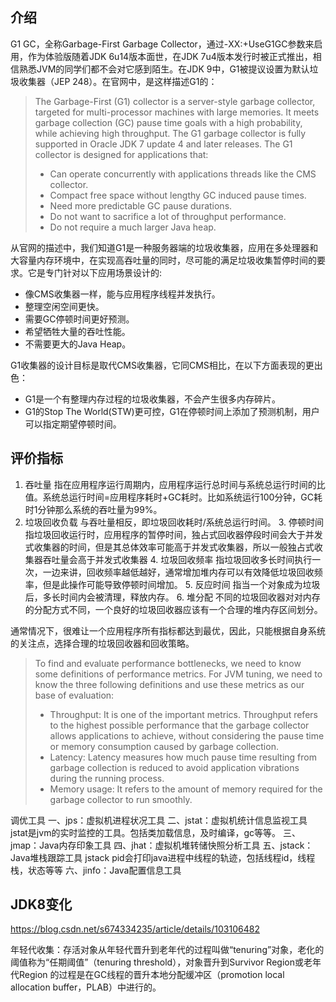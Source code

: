

## 介绍

G1 GC，全称Garbage-First Garbage Collector，通过-XX:+UseG1GC参数来启用，作为体验版随着JDK 6u14版本面世，在JDK 7u4版本发行时被正式推出，相信熟悉JVM的同学们都不会对它感到陌生。在JDK 9中，G1被提议设置为默认垃圾收集器（JEP 248）。在官网中，是这样描述G1的： 

> The Garbage-First (G1) collector is a server-style garbage collector, targeted for multi-processor machines with large memories. It meets garbage collection (GC) pause time goals with a high probability, while achieving high throughput. The G1 garbage collector is fully supported in Oracle JDK 7 update 4 and later releases. The G1 collector is designed for applications that: 
>
> * Can operate concurrently with applications threads like the CMS collector. 
> * Compact free space without lengthy GC induced pause times.
> * Need more predictable GC pause durations. 
> * Do not want to sacrifice a lot of throughput performance. 
> * Do not require a much larger Java heap.

从官网的描述中，我们知道G1是一种服务器端的垃圾收集器，应用在多处理器和大容量内存环境中，在实现高吞吐量的同时，尽可能的满足垃圾收集暂停时间的要求。它是专门针对以下应用场景设计的: 

* 像CMS收集器一样，能与应用程序线程并发执行。 
* 整理空闲空间更快。 
* 需要GC停顿时间更好预测。
* 希望牺牲大量的吞吐性能。
* 不需要更大的Java Heap。

G1收集器的设计目标是取代CMS收集器，它同CMS相比，在以下方面表现的更出色：

* G1是一个有整理内存过程的垃圾收集器，不会产生很多内存碎片。 
* G1的Stop The World(STW)更可控，G1在停顿时间上添加了预测机制，用户可以指定期望停顿时间。





## 评价指标

  1. 吞吐量
    指在应用程序运行周期内，应用程序运行总时间与系统总运行时间的比值。系统总运行时间=应用程序耗时+GC耗时。比如系统运行100分钟，GC耗时1分钟那么系统的吞吐量为99%。
  2. 垃圾回收负载
    与吞吐量相反，即垃圾回收耗时/系统总运行时间。
    3. 停顿时间
    指垃圾回收运行时，应用程序的暂停时间，独占式回收器停段时间会大于并发式收集器的时间，但是其总体效率可能高于并发式收集器，所以一般独占式收集器吞吐量会高于并发式收集器
    4. 垃圾回收频率
    指垃圾回收多长时间执行一次，一边来讲，回收频率越低越好，通常增加堆内存可以有效降低垃圾回收频率，但是此操作可能导致停顿时间增加。
    5. 反应时间
    指当一个对象成为垃圾后，多长时间内会被清理，释放内存。
    6. 堆分配
    不同的垃圾回收器对对内存的分配方式不同，一个良好的垃圾回收器应该有一个合理的堆内存区间划分。

通常情况下，很难让一个应用程序所有指标都达到最优，因此，只能根据自身系统的关注点，选择合理的垃圾回收器和回收策略。



>To find and evaluate performance bottlenecks, we need to know some definitions of performance metrics. For JVM tuning, we need to know the three following definitions and use these metrics as our base of evaluation:
>
>- Throughput: It is one of the important metrics. Throughput refers to the highest possible performance that the garbage collector allows applications to achieve, without considering the pause time or memory consumption caused by garbage collection.
>- Latency: Latency measures how much pause time resulting from garbage collection is reduced to avoid application vibrations during the running process.
>- Memory usage: It refers to the amount of memory required for the garbage collector to run smoothly.





调优工具
一、jps：虚拟机进程状况工具
二、jstat：虚拟机统计信息监视工具
jstat是jvm的实时监控的工具。包括类加载信息，及时编译，gc等等。
三、jmap：Java内存印象工具
四、jhat：虚拟机堆转储快照分析工具
五、jstack：Java堆栈跟踪工具
jstack pid会打印java进程中线程的轨迹，包括线程id，线程栈，状态等等
六、jinfo：Java配置信息工具



## JDK8变化

https://blog.csdn.net/s674334235/article/details/103106482





年轻代收集：存活对象从年轻代晋升到老年代的过程叫做“tenuring”对象，老化的阈值称为“任期阈值”（tenuring threshold），对象晋升到Survivor Region或老年代Region 的过程是在GC线程的晋升本地分配缓冲区（promotion local allocation buffer，PLAB）中进行的。